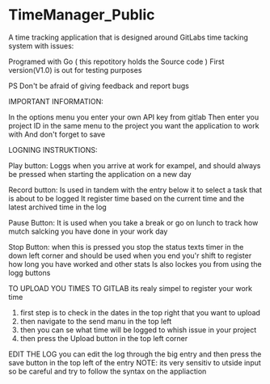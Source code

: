 # TimeManager_Public
A time tracking application that is designed around GitLabs time tacking system with issues:

Programed with Go ( this repotitory holds the Source code ) 
First version(V1.0) is out for testing purposes

PS
Don't be afraid of giving feedback and report bugs 

IMPORTANT INFORMATION:

In the options menu you enter your own API key from gitlab
Then enter you project ID in the same menu to the project you want the application to work with 
And don't forget to save

LOGNING INSTRUKTIONS:

Play button:
  Loggs when you arrive at work for exampel, and should always be pressed when starting the application on a new day 

Record button:
  Is used in tandem with the entry below it to select a task that is about to be logged
    It register time based on the current time and the latest archived time in the log

Pause Button:
  It is used when you take a break or go on lunch to track how mutch salcking you have done in your work day

Stop Button:
  when this is pressed you stop the status texts timer in the down left corner 
  and should be used when you end you'r shift to register how long you have worked and other stats 
  Is also lockes you from using the logg buttons

TO UPLOAD YOU TIMES TO GITLAB 
  its realy simpel to register your work time 
  1. first step is to check in the dates in the top right that you want to upload
  2. then navigate to the send manu in the top left 
  3. then you can se what time will be logged to whish issue in your project 
  4. then press the Upload button in the top left corner

EDIT THE LOG
  you can edit the log through the big entry and then press the save button in the top left of the entry
  NOTE: its very sensitiv to utside input so be careful and try to follow the syntax on the appliaction
